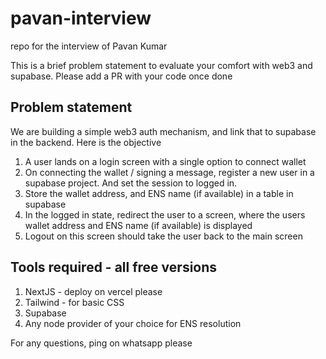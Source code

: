 # pavan-interview
repo for the interview of Pavan Kumar

This is a brief problem statement to evaluate your comfort with web3 and supabase. Please add a PR with your code once done

## Problem statement

We are building a simple web3 auth mechanism, and link that to supabase in the backend. Here is the objective

1. A user lands on a login screen with a single option to connect wallet
2. On connecting the wallet / signing a message, register a new user in a supabase project. And set the session to logged in. 
3. Store the wallet address, and ENS name (if available) in a table in supabase
3. In the logged in state, redirect the user to a screen, where the users wallet address and ENS name (if available) is displayed
4. Logout on this screen should take the user back to the main screen

## Tools required - all free versions

1. NextJS - deploy on vercel please
2. Tailwind - for basic CSS
3. Supabase
4. Any node provider of your choice for ENS resolution

For any questions, ping on whatsapp please

